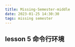 ```yaml
---
title: Missing-Semester-middle
date: 2023-01-25 14:30:30
tags: missing semester
---
```

## lesson 5 命令行环境